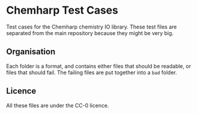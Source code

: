 # Chemharp Test Cases

Test cases for the Chemharp chemistry IO library. These test files are separated
from the main repository because they might be very big.

## Organisation

Each folder is a format, and contains either files that should be readable, or
files that should fail. The failing files are put together into a `bad` folder.

## Licence

All these files are under the CC-0 licence.
